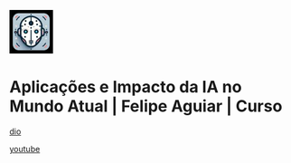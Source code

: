 ![alt text](image.png)

# Aplicações e Impacto da IA no Mundo Atual | Felipe Aguiar | Curso

[dio](https://web.dio.me/course/aplicacoes-e-impacto-da-ia-no-mundo-atual/learning/be6e47c6-a991-484e-b464-24a0e3c9cc7e)

[youtube](https://www.youtube.com/playlist?list=PLUFkgDlXfnjs-3HTQ5nPLaC0_s3Tfet7I)
